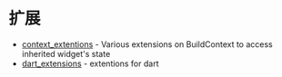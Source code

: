 # 扩展

- [context_extentions](https://github.com/ali2236/context_extentions) - Various extensions on BuildContext to access inherited widget's state
- [dart_extensions](https://github.com/droididan/dart_extensions) - extentions for dart
